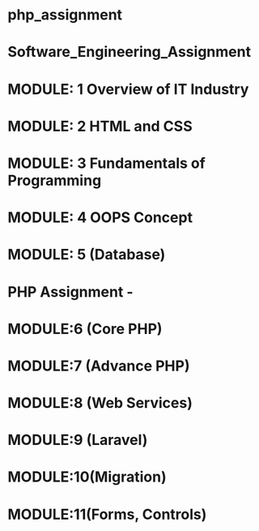 # php_assignment

# Software_Engineering_Assignment

# MODULE: 1 Overview of IT Industry

# MODULE: 2 HTML and CSS

# MODULE: 3 Fundamentals of Programming

# MODULE: 4 OOPS Concept

# MODULE: 5 (Database)

# PHP Assignment -

# MODULE:6 (Core PHP)

# MODULE:7 (Advance PHP)

# MODULE:8 (Web Services)

# MODULE:9 (Laravel)

# MODULE:10(Migration) 

# MODULE:11(Forms, Controls) 